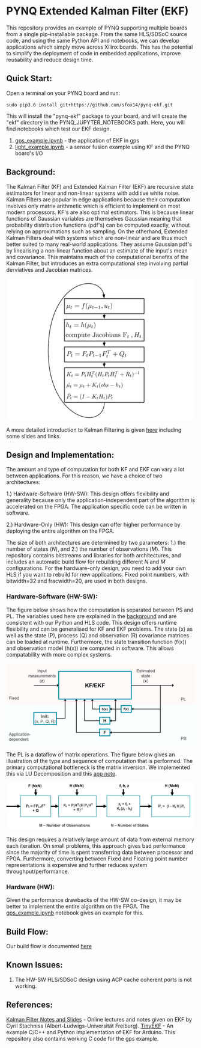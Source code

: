 # PYNQ Extended Kalman Filter (EKF) 

This repository provides an example of PYNQ supporting multiple boards from a single pip-installable package. From the same HLS/SDSoC source code, and using the same Python API and notebooks, we can develop applications which simply move across Xilinx boards. This has the potential to simplify the deployment of code in embedded applications, improve reusability and reduce design time.  

## Quick Start:

Open a terminal on your PYNQ board and run:

```
sudo pip3.6 install git+https://github.com/sfox14/pynq-ekf.git 
```

This will install the "pynq-ekf" package to your board, and will create the "ekf" directory in the PYNQ_JUPYTER_NOTEBOOKS path. Here, you will find notebooks which test our EKF design.

1. [gps_example.ipynb](./notebooks/gps_example.ipynb) - the application of EKF in gps
2. [light_example.ipynb](./notebooks/light_example.ipynb) - a sensor fusion example using KF and the PYNQ board's I/O

## Background:

The Kalman Filter (KF) and Extended Kalman Filter (EKF) are recursive state estimators for linear and non-linear systems with additive white noise. Kalman Filters are popular in edge applications because their computation involves only matrix arithmetic which is efficient to implement on most modern processors. KF's are also optimal estimators. This is because linear functions of Gaussian variables are themselves Gaussian meaning that probability distribution functions (pdf's) can be computed exactly, without relying on approximations such as sampling. On the otherhand, Extended Kalman Filters deal with systems which are non-linear and are thus much better suited to many real-world applications. They assume Gaussian pdf's by linearising a non-linear function about an estimate of the input's mean and covariance. This maintains much of the computational benefits of the Kalman Filter, but introduces an extra computational step involving partial derviatives and Jacobian matrices. 

![alt tag](./extras/imgs/ekf_5b.png)

A more detailed introduction to Kalman Filtering is given [here](./BACKGROUND.md) including some slides and links.

## Design and Implementation:

The amount and type of computation for both KF and EKF can vary a lot between applications. For this reason, we have a choice of two architectures:

1.) Hardware-Software (HW-SW): This design offers flexibility and generality because only the application-independent part of the algorithm is accelerated on the FPGA. The application specific code can be written in software.

2.) Hardware-Only (HW): This design can offer higher performance by deploying the entire algorithm on the FPGA. 

The size of both architectures are determined by two parameters: 1.) the number of states ($N$), and 2.) the number of observations ($M$). This repository contains bitstreams and libraries for both architectures, and includes an automatic build flow for rebuilding different $N$ and $M$ configurations. For the hardware-only design, you need to add your own HLS if you want to rebuild for new applications. Fixed point numbers, with bitwidth=32 and fracwidth=20, are used in both designs.

### Hardware-Software (HW-SW):

The figure below shows how the computation is separated between PS and PL. The variables used here are explained in the [background](./BACKGROUND.md) and are consistent with our Python and HLS code. This design offers runtime flexibility and can be generalised for KF and EKF problems. The state (x) as well as the state (P), process (Q) and observation (R) covariance matrices can be loaded at runtime. Furthermore, the state transition function (f(x)) and observation model (h(x)) are computed in software. This allows compatability with more complex systems.

![alt tag](./extras/imgs/hwsw.png)

The PL is a dataflow of matrix operations. The figure below gives an illustration of the type and sequence of computation that is performed. The primary computational bottleneck is the matrix inversion. We implemented this via LU Decomposition and this [app note](https://www.xilinx.com/support/documentation/application_notes/xapp1317-scalable-matrix-inverse-hls.pdf).   

![alt tag](./extras/imgs/dataflow.png)

This design requires a relatively large amount of data from external memory each iteration. On small problems, this approach gives bad performance since the majority of time is spent transferring data between processor and FPGA. Furthermore, converting between Fixed and Floating point number representations is expensive and further reduces system throughput/performance.

### Hardware (HW):

Given the performance drawbacks of the HW-SW co-design, it may be better to implement the entire algorithm on the FPGA. The [gps_example.ipynb](./notebooks/gps_example.ipynb) notebook gives an example for this.


## Build Flow:

Our build flow is documented [here](./build/BUILD.md)

## Known Issues:

1. The HW-SW HLS/SDSoC design using ACP cache coherent ports is not working.


## References:

[Kalman Filter Notes and Slides](http://ais.informatik.uni-freiburg.de/teaching/ws13/mapping/) - Online lectures and notes given on EKF by Cyril Stachniss (Albert-Ludwigs-Universität Freiburg).
[TinyEKF](https://github.com/simondlevy/TinyEKF/) - An example C/C++ and Python implementation of EKF for Arduino. This repository also contains working C code for the gps example.  

